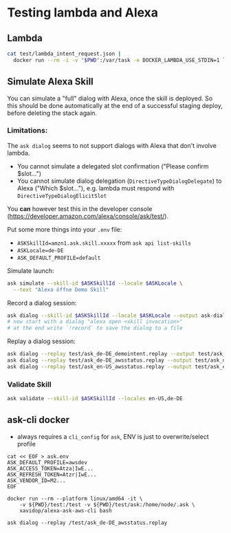 # Testing lambda and Alexa
## Lambda
```bash
cat test/lambda_intent_request.json |
  docker run --rm -i -v "$PWD":/var/task -e DOCKER_LAMBDA_USE_STDIN=1 lambci/lambda:go1.x deploy/app
```

## Simulate Alexa Skill
You can simulate a "full" dialog with Alexa, once the skill is deployed.
So this should be done automatically at the end of a successful staging deploy, before deleting the stack again.

### Limitations:
The `ask dialog` seems to not support dialogs with Alexa that don't involve lambda.
* You cannot simulate a delegated slot confirmation ("Please confirm $slot...")
* You cannot simulate dialog delegation (`DirectiveTypeDialogDelegate`) to Alexa ("Which $slot..."), 
e.g. lambda must respond with `DirectiveTypeDialogElicitSlot`

You **can** however test this in the developer console (https://developer.amazon.com/alexa/console/ask/test/).

Put some more things into your `.env` file:
* `ASKSkillId=amzn1.ask.skill.xxxxx` from `ask api list-skills`
* `ASKLocale=de-DE`
* `ASK_DEFAULT_PROFILE=default`

Simulate launch:
```bash
ask simulate --skill-id $ASKSkillId --locale $ASKLocale \
  --text "Alexa öffne Demo Skill"
```

Record a dialog session:
```bash
ask dialog --skill-id $ASKSkillId --locale $ASKLocale --output ask-dialog.log
# now start with a dialog "alexa open <skill invocation>"
# at the end write `!record` to save the dialog to a file   
```

Replay a dialog session:
```bash
ask dialog --replay test/ask_de-DE_demointent.replay --output test/ask_de-DE-demointent.log
ask dialog --replay test/ask_de-DE_awsstatus.replay --output test/ask_de-DE-awsstatus.log
ask dialog --replay test/ask_en-US_awsstatus.replay --output test/ask_en-US-awsstatus.log

```

### Validate Skill
```bash
ask validate --skill-id $ASKSkillId --locales en-US,de-DE
```

## ask-cli docker
* always requires a `cli_config` for `ask`, ENV is just to overwrite/select profile
```shell
cat << EOF > ask.env
ASK_DEFAULT_PROFILE=awsdev
ASK_ACCESS_TOKEN=Atza|IwE...
ASK_REFRESH_TOKEN=Atzr|IwE...
ASK_VENDOR_ID=M2...
EOF

docker run --rm --platform linux/amd64 -it \
    -v ${PWD}/test:/test -v ${PWD}/test/ask:/home/node/.ask \
    xavidop/alexa-ask-aws-cli bash

ask dialog --replay /test/ask_de-DE_awsstatus.replay
```